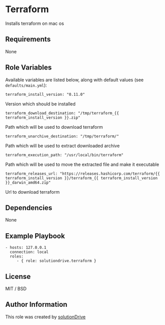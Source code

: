 Terraform
=========

Installs terraform on mac os

Requirements
------------

None

Role Variables
--------------

Available variables are listed below, along with default values (see `defaults/main.yml`):

    terraform_install_version: "0.11.0"
    
Version which should be installed

    terraform_download_destination: "/tmp/terraform_{{ terraform_install_version }}.zip"
    
Path which will be used to download terraform

    terraform_unarchive_destination: "/tmp/terraform/"
    
Path which will be used to extract downloaded archive

    terraform_execution_path: "/usr/local/bin/terraform"

Path which will be used to move the extracted file and make it executable

    terraform_releases_url: "https://releases.hashicorp.com/terraform/{{ terraform_install_version }}/terraform_{{ terraform_install_version }}_darwin_amd64.zip"
    
Url to download terraform

Dependencies
------------

None

Example Playbook
----------------

    - hosts: 127.0.0.1
      connection: local
      roles:
         - { role: solutiondrive.terraform }

License
-------

MIT / BSD

Author Information
------------------

This role was created by [solutionDrive](http://solutiondrive.de)
